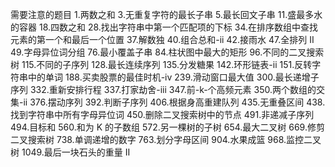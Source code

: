 需要注意的题目
1.两数之和
3.无重复字符的最长子串
5.最长回文子串
11.盛最多水的容器
18.四数之和
28.找出字符串中第一个匹配项的下标
34.在排序数组中查找元素的第一个和最后一个位置
37.解数独
40.组合总和-ii
42.接雨水
47.全排列 II
49.字母异位词分组
76.最小覆盖子串
84.柱状图中最大的矩形
96.不同的二叉搜索树
115.不同的子序列
128.最长连续序列
135.分发糖果
142.环形链表-ii
151.反转字符串中的单词
188.买卖股票的最佳时机-iv
239.滑动窗口最大值
300.最长递增子序列
332.重新安排行程
337.打家劫舍-iii
347.前-k-个高频元素
350.两个数组的交集-ii
376.摆动序列
392.判断子序列
406.根据身高重建队列
435.无重叠区间
438.找到字符串中所有字母异位词
450.删除二叉搜索树中的节点
491.非递减子序列
494.目标和
560.和为 K 的子数组
572.另一棵树的子树
654.最大二叉树
669.修剪二叉搜索树
738.单调递增的数字
763.划分字母区间
904.水果成篮
968.监控二叉树
1049.最后一块石头的重量 II